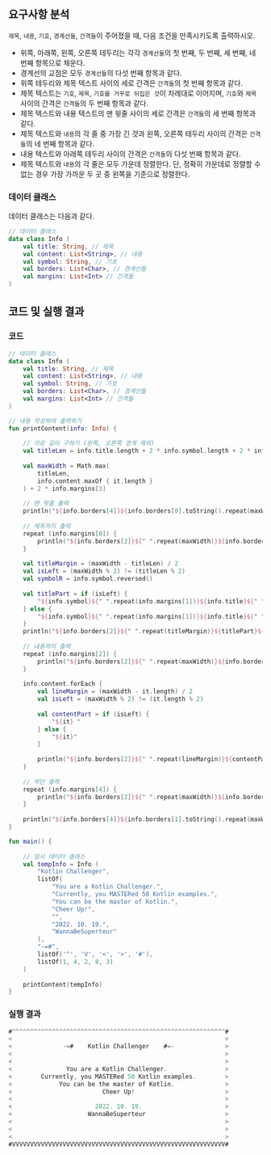 ## 요구사항 분석
```제목```, ```내용```, ```기호```, ```경계선들```, ```간격들```이 주어졌을 때, 다음 조건을 만족시키도록 출력하시오.
 * 위쪽, 아래쪽, 왼쪽, 오른쪽 테두리는 각각 ```경계선들```의 첫 번째, 두 번째, 세 번째, 네 번째 항목으로 채운다.
 * 경계선의 교점은 모두 ```경계선들```의 다섯 번째 항목과 같다.
 * 위쪽 테두리와 제목 텍스트 사이의 세로 간격은 ```간격들```의 첫 번째 항목과 같다.
 * 제목 텍스트는 ```기호```, ```제목```, ```기호를 거꾸로 뒤집은 것```이 차례대로 이어지며, ```기호```와 ```제목``` 사이의 간격은 ```간격들```의 두 번째 항목과 같다.
 * 제목 텍스트와 내용 텍스트의 맨 윗줄 사이의 세로 간격은 ```간격들```의 세 번째 항목과 같다.
 * 제목 텍스트와 ```내용```의 각 줄 중 가장 긴 것과 왼쪽, 오른쪽 테두리 사이의 간격은 ```간격들```의 네 번째 항목과 같다.
 * 내용 텍스트와 아래쪽 테두리 사이의 간격은 ```간격들```의 다섯 번째 항목과 같다.
 * 제목 텍스트와 ```내용```의 각 줄은 모두 가운데 정렬한다. 단, 정확히 가운데로 정렬할 수 없는 경우 가장 가까운 두 곳 중 왼쪽을 기준으로 정렬한다.

### 데이터 클래스
데이터 클래스는 다음과 같다.

```kotlin
// 데이터 클래스
data class Info (
    val title: String, // 제목
    val content: List<String>, // 내용
    val symbol: String, // 기호
    val borders: List<Char>, // 경계선들
    val margins: List<Int> // 간격들
)
```

## 코드 및 실행 결과
### 코드
```kotlin
// 데이터 클래스
data class Info (
    val title: String, // 제목
    val content: List<String>, // 내용
    val symbol: String, // 기호
    val borders: List<Char>, // 경계선들
    val margins: List<Int> // 간격들
)

// 내용 작성하여 출력하기
fun printContent(info: Info) {
    
    // 가로 길이 구하기 (왼쪽, 오른쪽 경계 제외)
    val titleLen = info.title.length + 2 * info.symbol.length + 2 * info.margins[1]
    
    val maxWidth = Math.max(
        titleLen,
        info.content.maxOf { it.length }
    ) + 2 * info.margins[3]
    
    // 맨 윗줄 출력
    println("${info.borders[4]}${info.borders[0].toString().repeat(maxWidth)}${info.borders[4]}")
    
    // 제목까지 출력
    repeat (info.margins[0]) {
        println("${info.borders[2]}${" ".repeat(maxWidth)}${info.borders[3]}")
    }
    
    val titleMargin = (maxWidth - titleLen) / 2
    val isLeft = (maxWidth % 2) != (titleLen % 2)
    val symbolR = info.symbol.reversed()
    
    val titlePart = if (isLeft) {
        "${info.symbol}${" ".repeat(info.margins[1])}${info.title}${" ".repeat(info.margins[1])}${symbolR} "
    } else {
        "${info.symbol}${" ".repeat(info.margins[1])}${info.title}${" ".repeat(info.margins[1])}${symbolR}"
    }
    println("${info.borders[2]}${" ".repeat(titleMargin)}${titlePart}${" ".repeat(titleMargin)}${info.borders[3]}")
    
    // 내용까지 출력
    repeat (info.margins[2]) {
        println("${info.borders[2]}${" ".repeat(maxWidth)}${info.borders[3]}")
    }
    
    info.content.forEach {
        val lineMargin = (maxWidth - it.length) / 2
        val isLeft = (maxWidth % 2) != (it.length % 2)
        
        val contentPart = if (isLeft) {
            "${it} "
        } else {
            "${it}"
        }
        
        println("${info.borders[2]}${" ".repeat(lineMargin)}${contentPart}${" ".repeat(lineMargin)}${info.borders[3]}")
    }
    
    // 하단 출력
    repeat (info.margins[4]) {
        println("${info.borders[2]}${" ".repeat(maxWidth)}${info.borders[3]}")
    }
    
    println("${info.borders[4]}${info.borders[1].toString().repeat(maxWidth)}${info.borders[4]}")
}

fun main() {
    
    // 임시 데이터 클래스
    val tempInfo = Info (
        "Kotlin Challenger",
        listOf(
            "You are a Kotlin Challenger.",
            "Currently, you MASTERed 50 Kotlin examples.",
            "You can be the master of Kotlin.",
            "Cheer Up!",
            "",
            "2022. 10. 19.",
            "WannaBeSuperteur"
        ),
        "-=#",
        listOf('^', 'V', '<', '>', '#'),
        listOf(1, 4, 2, 8, 3)
    )
    
    printContent(tempInfo)
}
```

### 실행 결과
```kotlin
#^^^^^^^^^^^^^^^^^^^^^^^^^^^^^^^^^^^^^^^^^^^^^^^^^^^^^^^^^^^#
<                                                           >
<              -=#    Kotlin Challenger    #=-              >
<                                                           >
<                                                           >
<               You are a Kotlin Challenger.                >
<        Currently, you MASTERed 50 Kotlin examples.        >
<             You can be the master of Kotlin.              >
<                         Cheer Up!                         >
<                                                           >
<                       2022. 10. 19.                       >
<                     WannaBeSuperteur                      >
<                                                           >
<                                                           >
<                                                           >
#VVVVVVVVVVVVVVVVVVVVVVVVVVVVVVVVVVVVVVVVVVVVVVVVVVVVVVVVVVV#
```
